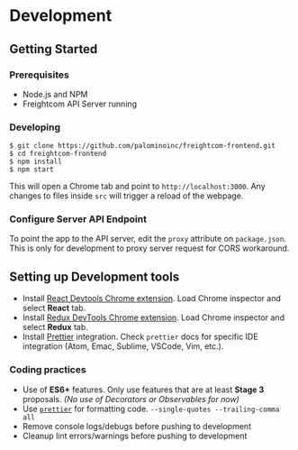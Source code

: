 # Development
## Getting Started
### Prerequisites
- Node.js and NPM
- Freightcom API Server running

### Developing

```shell
$ git clone https://github.com/palominoinc/freightcom-frontend.git
$ cd freightcom-frontend
$ npm install
$ npm start
```
This will open a Chrome tab and point to `http://localhost:3000`. Any changes to files inside `src` will trigger a reload of the webpage.

### Configure Server API Endpoint
To point the app to the API server, edit the `proxy` attribute on `package.json`. This is only for development to proxy server request for CORS workaround.

## Setting up Development tools
- Install [React Devtools Chrome extension](https://chrome.google.com/webstore/detail/react-developer-tools/fmkadmapgofadopljbjfkapdkoienihi?hl=en). Load Chrome inspector and select **React** tab.
- Install [Redux DevTools Chrome extension](https://chrome.google.com/webstore/detail/redux-devtools/lmhkpmbekcpmknklioeibfkpmmfibljd).
Load Chrome inspector and select **Redux** tab.
- Install [Prettier](https://github.com/prettier/prettier) integration. Check `prettier` docs for specific IDE integration (Atom, Emac, Sublime, VSCode, Vim, etc.).

### Coding practices
- Use of **ES6+** features. Only use features that are at least **Stage 3** proposals. _(No use of Decorators or Observables for now)_
- Use [`prettier`](https://github.com/prettier/prettier) for formatting code. `--single-quotes --trailing-comma all`
- Remove console logs/debugs before pushing to development
- Cleanup lint errors/warnings before pushing to development
